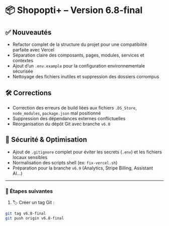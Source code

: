 # 📦 Shopopti+ – Version 6.8-final

## ✅ Nouveautés
- Refactor complet de la structure du projet pour une compatibilité parfaite avec Vercel
- Séparation claire des composants, pages, modules, services et contextes
- Ajout d’un `.env.example` pour la configuration environnementale sécurisée
- Nettoyage des fichiers inutiles et suppression des dossiers corrompus

## 🛠️ Corrections
- Correction des erreurs de build liées aux fichiers `.DS_Store`, `node_modules`, `package.json` mal positionné
- Suppression des dépendances externes conflictuelles
- Réorganisation du dépôt Git avec branche `v6.8`

## 🔐 Sécurité & Optimisation
- Ajout de `.gitignore` complet pour éviter les secrets (`.env`) et les fichiers locaux sensibles
- Normalisation des scripts shell (ex: `fix-vercel.sh`)
- Préparation pour la branche `v6.9` (Analytics, Stripe Billing, Assistant AI...)

---

### 🚀 Étapes suivantes

1. 🏷️ Créer un tag Git :
```bash
git tag v6.8-final
git push origin v6.8-final
